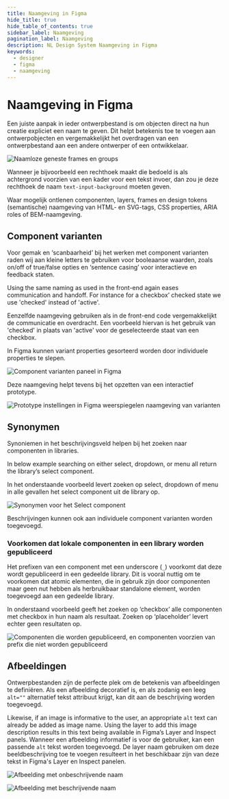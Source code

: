 ```yaml
---
title: Naamgeving in Figma
hide_title: true
hide_table_of_contents: true
sidebar_label: Naamgeving
pagination_label: Naamgeving
description: NL Design System Naamgeving in Figma
keywords:
  - designer
  - figma
  - naamgeving
---
```


# Naamgeving in Figma

Een juiste aanpak in ieder ontwerpbestand is om objecten direct na hun creatie expliciet een naam te geven. Dit helpt betekenis toe te voegen aan ontwerpobjecten en vergemakkelijkt het overdragen van een ontwerpbestand aan een andere ontwerper of een ontwikkelaar.

![Naamloze geneste frames en groups](https://user-images.githubusercontent.com/248921/140958292-85ccee96-2add-4613-9daf-755b11bd433b.png)

Wanneer je bijvoorbeeld een rechthoek maakt die bedoeld is als achtergrond voorzien van een kader voor een tekst invoer, dan zou je deze rechthoek de naam `text-input-background` moeten geven.

Waar mogelijk ontlenen componenten, layers, frames en design tokens (semantische) naamgeving van HTML- en SVG-tags, CSS properties, ARIA roles of BEM-naamgeving.

## Component varianten

Voor gemak en ‘scanbaarheid’ bij het werken met component varianten raden wij aan kleine letters te gebruiken voor booleaanse waarden, zoals on/off of true/false opties en ‘sentence casing’ voor interactieve en feedback staten.

Using the same naming as used in the front-end again eases communication and handoff. For instance for a checkbox’ checked state we use 'checked' instead of 'active'.

Eenzelfde naamgeving gebruiken als in de front-end code vergemakkelijkt de communicatie en overdracht. Een voorbeeld hiervan is het gebruik van 'checked' in plaats van 'active' voor de geselecteerde staat van een checkbox.

In Figma kunnen variant properties gesorteerd worden door individuele properties te slepen.

![Component varianten paneel in Figma](https://user-images.githubusercontent.com/248921/140958477-85782e98-ca0f-451a-b85e-1015ca081046.png)

Deze naamgeving helpt tevens bij het opzetten van een interactief prototype.

![Prototype instellingen in Figma weerspiegelen naamgeving van varianten](https://user-images.githubusercontent.com/248921/140958596-9c6db66c-299b-441f-9196-af916dbe9f37.png)

## Synonymen

Synoniemen in het beschrijvingsveld helpen bij het zoeken naar componenten in libraries.

In below example searching on either select, dropdown, or menu all return the library’s select component.

In het onderstaande voorbeeld levert zoeken op select, dropdown of menu in alle gevallen het select component uit de library op.

![Synonymen voor het Select component](https://user-images.githubusercontent.com/248921/140958774-31867f4e-87c2-45ae-86bc-288f965b99c7.png)

Beschrijvingen kunnen ook aan individuele component varianten worden toegevoegd.

### Voorkomen dat lokale componenten in een library worden gepubliceerd

Het prefixen van een component met een underscore (`_`) voorkomt dat deze wordt gepubliceerd in een gedeelde library. Dit is vooral nuttig om te voorkomen dat atomic elementen, die in gebruik zijn door componenten maar geen nut hebben als herbruikbaar standalone element, worden toegevoegd aan een gedeelde library.

In onderstaand voorbeeld geeft het zoeken op ‘checkbox’ alle componenten met checkbox in hun naam als resultaat. Zoeken op ‘placeholder’ levert echter geen resultaten op.

![Componenten die worden gepubliceerd, en componenten voorzien van prefix die niet worden gepubliceerd](https://user-images.githubusercontent.com/248921/140958964-90e3ddf8-5bd2-4f0b-bcdc-3b32be0958fe.png)

## Afbeeldingen

Ontwerpbestanden zijn de perfecte plek om de betekenis van afbeeldingen te definiëren. Als een afbeelding decoratief is, en als zodanig een leeg `alt=""` alternatief tekst attribuut krijgt, kan dit aan de beschrijving worden toegevoegd.

Likewise, if an image is informative to the user, an appropriate `alt` text can already be added as image name. Using the layer to add this image description results in this text being available in Figma’s Layer and Inspect panels.
Wanneer een afbeelding informatief is voor de gebruiker, kan een passende `alt` tekst worden toegevoegd. De layer naam gebruiken om deze beeldbeschrijving toe te voegen resulteert in het beschikbaar zijn van deze tekst in Figma's Layer en Inspect panelen.

![Afbeelding met onbeschrijvende naam](https://user-images.githubusercontent.com/248921/140959070-29703f9f-6b66-4fe8-947d-52905dc84458.png)

![Afbeelding met beschrijvende naam](https://user-images.githubusercontent.com/248921/140959094-c7b3b87e-f49a-4f23-8893-7e93080f94a9.png)
